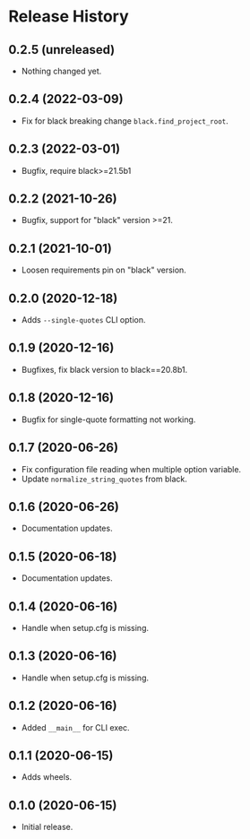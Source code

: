 Release History
===============

0.2.5 (unreleased)
------------------

- Nothing changed yet.


0.2.4 (2022-03-09)
------------------

- Fix for black breaking change ``black.find_project_root``.


0.2.3 (2022-03-01)
------------------

- Bugfix, require black>=21.5b1


0.2.2 (2021-10-26)
------------------

- Bugfix, support for "black" version >=21.


0.2.1 (2021-10-01)
------------------

- Loosen requirements pin on "black" version.


0.2.0 (2020-12-18)
------------------

- Adds `--single-quotes` CLI option.


0.1.9 (2020-12-16)
------------------

- Bugfixes, fix black version to black==20.8b1.


0.1.8 (2020-12-16)
------------------

- Bugfix for single-quote formatting not working.


0.1.7 (2020-06-26)
------------------

- Fix configuration file reading when multiple option variable.
- Update ``normalize_string_quotes`` from black.


0.1.6 (2020-06-26)
------------------

- Documentation updates.


0.1.5 (2020-06-18)
------------------

- Documentation updates.


0.1.4 (2020-06-16)
------------------

- Handle when setup.cfg is missing.


0.1.3 (2020-06-16)
------------------

- Handle when setup.cfg is missing.


0.1.2 (2020-06-16)
------------------

- Added `__main__` for CLI exec.


0.1.1 (2020-06-15)
------------------

- Adds wheels.


0.1.0 (2020-06-15)
------------------

-   Initial release.
